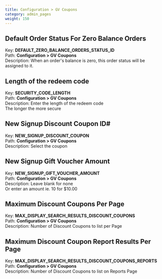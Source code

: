 ```yaml
---
title: Configuration > GV Coupons
category: admin_pages
weight: 150 
---
```


<h2 id="default_order_status_for_zero_balance_orders">Default Order Status For Zero Balance Orders</h2>

<div class='indent'>Key: <b>DEFAULT_ZERO_BALANCE_ORDERS_STATUS_ID</b><br />
Path: <b>Configuration > GV Coupons</b><br />
Description: When an order's balance is zero, this order status will be assigned to it.</div>


<h2 id="length_of_the_redeem_code">Length of the redeem code</h2>

<div class='indent'>Key: <b>SECURITY_CODE_LENGTH</b><br />
Path: <b>Configuration > GV Coupons</b><br />
Description: Enter the length of the redeem code<br />The longer the more secure</div>


<h2 id="new_signup_discount_coupon_id">New Signup Discount Coupon ID#</h2>

<div class='indent'>Key: <b>NEW_SIGNUP_DISCOUNT_COUPON</b><br />
Path: <b>Configuration > GV Coupons</b><br />
Description: Select the coupon<br /></div>


<h2 id="new_signup_gift_voucher_amount">New Signup Gift Voucher Amount</h2>

<div class='indent'>Key: <b>NEW_SIGNUP_GIFT_VOUCHER_AMOUNT</b><br />
Path: <b>Configuration > GV Coupons</b><br />
Description: Leave blank for none<br />Or enter an amount ie. 10 for $10.00</div>


<h2 id="maximum_discount_coupons_per_page">Maximum Discount Coupons Per Page</h2>

<div class='indent'>Key: <b>MAX_DISPLAY_SEARCH_RESULTS_DISCOUNT_COUPONS</b><br />
Path: <b>Configuration > GV Coupons</b><br />
Description: Number of Discount Coupons to list per Page</div>


<h2 id="maximum_discount_coupon_report_results_per_page">Maximum Discount Coupon Report Results Per Page</h2>

<div class='indent'>Key: <b>MAX_DISPLAY_SEARCH_RESULTS_DISCOUNT_COUPONS_REPORTS</b><br />
Path: <b>Configuration > GV Coupons</b><br />
Description: Number of Discount Coupons to list on Reports Page</div>


